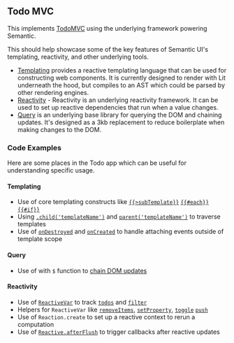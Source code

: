 ## Todo MVC

This implements [TodoMVC](https://todomvc.com/) using the underlying framework powering Semantic.

This should help showcase some of the key features of Semantic UI's templating, reactivity, and other underlying tools.

* [Templating](https://github.com/Semantic-Org/Semantic-Next/tree/main/packages/templating) provides a reactive templating language that can be used for constructing web components. It is currently designed to render with Lit underneath the hood, but compiles to an AST which could be parsed by other rendering engines.
* [Reactivity](https://github.com/Semantic-Org/Semantic-Next/tree/main/packages/reactivity) - Reactivity is an underlying reactivity framework. It can be used to set up reactive dependencies that run when a value changes.
* [Query](https://github.com/Semantic-Org/Semantic-Next/tree/main/packages/query) is an underlying base library for querying the DOM and chaining updates. It's designed as a 3kb replacement to reduce boilerplate when making changes to the DOM.

### Code Examples

Here are some places in the Todo app which can be useful for understanding specific usage.

#### Templating
* Use of core templating constructs like [`{{>subTemplate}}`](https://github.com/Semantic-Org/Semantic-Next/blob/main/examples/todo-list/todo-list.html#L11) [`{{#each}}`](https://github.com/Semantic-Org/Semantic-Next/blob/main/examples/todo-list/todo-list.html#L10) [`{{#if}}`](https://github.com/Semantic-Org/Semantic-Next/blob/main/examples/todo-list/item/todo-item.html#L2)
* Using [`.child('templateName')`](https://github.com/Semantic-Org/Semantic-Next/blob/main/examples/todo-list/todo-list.js#L67) and [`parent('templateName')`](https://github.com/Semantic-Org/Semantic-Next/blob/main/examples/todo-list/item/todo-item.js#L11) to traverse templates
* Use of [`onDestroyed`](https://github.com/Semantic-Org/Semantic-Next/blob/main/examples/todo-list/todo-list.js#L58) and [`onCreated`](https://github.com/Semantic-Org/Semantic-Next/blob/main/examples/todo-list/todo-list.js#L53) to handle attaching events outside of template scope

#### Query
* Use of  with `$` function to [chain DOM updates](https://github.com/Semantic-Org/Semantic-Next/blob/main/examples/todo-list/item/todo-item.js#L29)

#### Reactivity
* Use of [`ReactiveVar`]() to track [`todos`]() and [`filter`]()
* Helpers for `ReactiveVar` like [`removeItems`](), [`setProperty`](), [`toggle`]() [`push`]()
* Use of `Reaction.create` to set up a reactive context to rerun a computation
* Use of [`Reactive.afterFlush`]() to trigger callbacks after reactive updates

